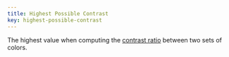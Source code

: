 ```yaml
---
title: Highest Possible Contrast
key: highest-possible-contrast
---
```


The highest value when computing the [contrast ratio](https://www.w3.org/TR/WCAG21/#dfn-contrast-ratio) between two sets of colors.
